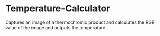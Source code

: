 # Temperature-Calculator
Captures an image of a thermochromic product and calculates the RGB value of the image and outputs the temperature.

